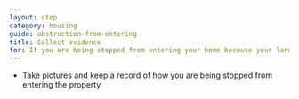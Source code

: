 ```yaml
---
layout: step
category: housing
guide: obstruction-from-entering
title: Collect evidence
for: If you are being stopped from entering your home because your landlord is trying to evict you this is the first step that you can take to make your landlord stop
---
```

- Take pictures and keep a record of how you are being stopped from entering the property
